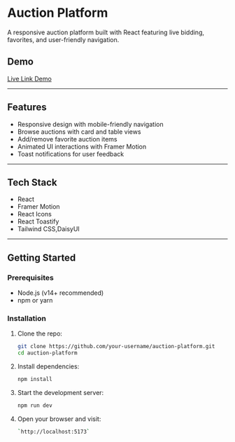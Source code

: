 # Auction Platform

A responsive auction platform built with React featuring live bidding, favorites, and user-friendly navigation.

## Demo

[Live Link Demo](https://aution-gallery.vercel.app/)

---

## Features

- Responsive design with mobile-friendly navigation
- Browse auctions with card and table views
- Add/remove favorite auction items
- Animated UI interactions with Framer Motion
- Toast notifications for user feedback

---

## Tech Stack

- React
- Framer Motion
- React Icons
- React Toastify 
- Tailwind CSS,DaisyUI

---

## Getting Started

### Prerequisites

- Node.js (v14+ recommended)
- npm or yarn

### Installation

1. Clone the repo:

   ```bash
   git clone https://github.com/your-username/auction-platform.git
   cd auction-platform
   ```

2. Install dependencies:

    ```bash
    npm install
    ```

3. Start the development server:

    ```bash
    npm run dev
    ```

4. Open your browser and visit: 

    ```bash
    `http://localhost:5173`
    ```

